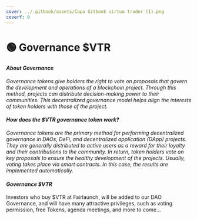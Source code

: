 ```yaml
---
cover: ../.gitbook/assets/Capa Gitbook virtua trader (1).png
coverY: 0
---
```


# 🟢 Governance $VTR

#### _About Governance_

_Governance tokens give holders the right to vote on proposals that govern the development and operations of a blockchain project. Through this method, projects can distribute decision-making power to their communities. This decentralized governance model helps align the interests of token holders with those of the project._

#### _How does the $VTR governance token work?_

_Governance tokens are the primary method for performing decentralized governance in DAOs, DeFi, and decentralized application (DApp) projects. They are generally distributed to active users as a reward for their loyalty and their contributions to the community. In return, token holders vote on key proposals to ensure the healthy development of the projects. Usually, voting takes place via smart contracts. In this case, the results are implemented automatically._

#### _Governance $VTR_

Investors who buy $VTR at Fairlaunch, will be added to our DAO Governance, and will have many attractive privileges, such as voting permission, free Tokens, agenda meetings, and more to come...
